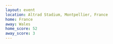```yaml
---
layout: event
location: Altrad Stadium, Montpellier, France
home: France
away: Wales
home_score: 52
away_score: 3
---
```

